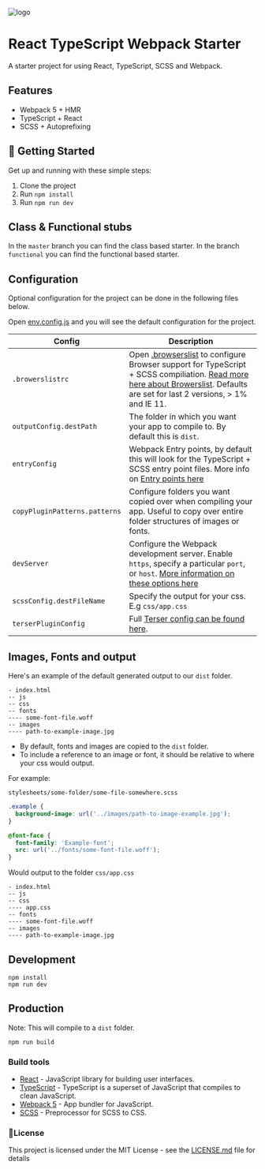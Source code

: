 ![logo](https://user-images.githubusercontent.com/6104940/107880275-b04f2b80-6ed5-11eb-9852-de05425070cc.png)

# React TypeScript Webpack Starter

A starter project for using React, TypeScript, SCSS and Webpack.

## Features

- Webpack 5 + HMR
- TypeScript + React
- SCSS + Autoprefixing

## 🚀 Getting Started

Get up and running with these simple steps:

1. Clone the project
2. Run `npm install`
3. Run `npm run dev`

## Class & Functional stubs

In the `master` branch you can find the class based starter. In the branch `functional` you can find the functional based starter.

## Configuration

Optional configuration for the project can be done in the following files below.

Open [env.config.js](/env.config.js) and you will see the default configuration for the project.

| Config                        | Description                                                                                                                                                                                                                                   |
| ----------------------------- | --------------------------------------------------------------------------------------------------------------------------------------------------------------------------------------------------------------------------------------------- |
| `.browerslistrc`              | Open [.browserslist](/.browserslist) to configure Browser support for TypeScript + SCSS compiliation. [Read more here about Browerslist](https://github.com/browserslist/browserslist). Defaults are set for last 2 versions, > 1% and IE 11. |
| `outputConfig.destPath`       | The folder in which you want your app to compile to. By default this is `dist`.                                                                                                                                                               |
| `entryConfig`                 | Webpack Entry points, by default this will look for the TypeScript + SCSS entry point files. More info on [Entry points here](https://webpack.js.org/concepts/entry-points/)                                                                  |
| `copyPluginPatterns.patterns` | Configure folders you want copied over when compiling your app. Useful to copy over entire folder structures of images or fonts.                                                                                                              |
| `devServer`                   | Configure the Webpack development server. Enable `https`, specify a particular `port`, or `host`. [More information on these options here](https://webpack.js.org/configuration/dev-server/)                                                  |
| `scssConfig.destFileName`     | Specify the output for your css. E.g `css/app.css`                                                                                                                                                                                            |
| `terserPluginConfig`          | Full [Terser config can be found here](https://webpack.js.org/plugins/terser-webpack-plugin/#terseroptions).                                                                                                                                  |

## Images, Fonts and output

Here's an example of the default generated output to our `dist` folder.

```
- index.html
-- js
-- css
-- fonts
---- some-font-file.woff
-- images
---- path-to-example-image.jpg
```

- By default, fonts and images are copied to the `dist` folder.
- To include a reference to an image or font, it should be relative to where your css would output.

For example:

`stylesheets/some-folder/some-file-somewhere.scss`

```css
.example {
  background-image: url('../images/path-to-image-example.jpg');
}

@font-face {
  font-family: 'Example-font';
  src: url('../fonts/some-font-file.woff');
}
```

Would output to the folder `css/app.css`

```
- index.html
-- js
-- css
---- app.css
-- fonts
---- some-font-file.woff
-- images
---- path-to-example-image.jpg
```

## Development

```shell
npm install
npm run dev
```

## Production

Note: This will compile to a `dist` folder.

```shell
npm run build
```

### Build tools

- [React](https://reactjs.org/) - JavaScript library for building user interfaces.
- [TypeScript](https://www.typescriptlang.org) - TypeScript is a superset of JavaScript that compiles to clean JavaScript.
- [Webpack 5](https://webpack.js.org/) - App bundler for JavaScript.
- [SCSS](https://sass-lang.com/) - Preprocessor for SCSS to CSS.

### 📝License

This project is licensed under the MIT License - see the [LICENSE.md](LICENSE.md) file for details
